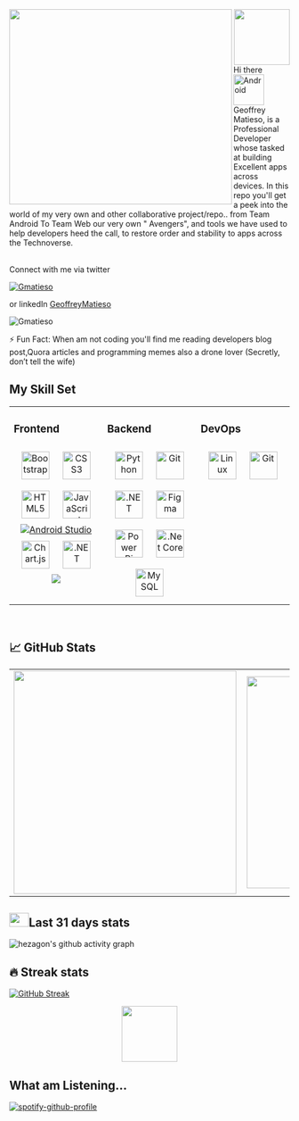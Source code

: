 
<img align="left" height="350" width="400" src="https://cdn.dribbble.com/users/2238041/screenshots/4763918/working.gif" /> 
<div id="header" align="center">
  <img src="https://media.giphy.com/media/HwBlFQZFcAoUcPHZdX/giphy.gif" width="100"/>
</div>
Hi there 

<img align="center" alt="Android" width="55" src="https://media.giphy.com/media/Y4bzv6DYbYzy8jDnoW/giphy.gif"/>
Geoffrey Matieso, is a Professional Developer  whose tasked at building Excellent apps across devices. In this repo you'll get a peek into the world of my very own and other collaborative project/repo.. from Team Android To Team Web  our very own " Avengers", and tools we have used to help developers heed the call, to restore order and stability to apps across the Technoverse.


<br>Connect with me via twitter<br/> <p align="left"> <a href="https://twitter.com/Gmatieso" target="blank"><img src="https://img.shields.io/twitter/follow/Gmatieso?logo=twitter&style=for-the-badge" alt="Gmatieso" /></a> </p> or linkedIn <a href=https://www.linkedin.com/in/geoffreymatieso/>GeoffreyMatieso</a></p>
<p align="left"> <img src="https://komarev.com/ghpvc/?username=Gmatieso&label=Profile%20views&color=0e75b6&style=flat" alt="Gmatieso" /> </p>
⚡ Fun Fact: When am not coding you'll find me  reading developers blog post,Quora articles and programming memes also a drone lover (Secretly, don’t tell the wife)

## My Skill Set  
<table><tr><td valign="top" width="33%">
  
  
  
### Frontend  
<div align="center">  
<img style="margin: 10px" src="https://profilinator.rishav.dev/skills-assets/bootstrap-plain.svg" alt="Bootstrap" height="50" /> 
<img style="margin: 10px" src="https://profilinator.rishav.dev/skills-assets/css3-original-wordmark.svg" alt="CSS3" height="50" />  
<img style="margin: 10px" src="https://profilinator.rishav.dev/skills-assets/html5-original-wordmark.svg" alt="HTML5" height="50" />  
<img style="margin: 10px" src="https://profilinator.rishav.dev/skills-assets/javascript-original.svg" alt="JavaScript" height="50" />
<a href="#"><img alt="Android Studio" src="https://img.shields.io/badge/Android%20Studio-008678.svg?logo=android-studio&logoColor=white"></a>
<img style="margin: 10px" src="https://profilinator.rishav.dev/skills-assets/logo-title.svg" alt="Chart.js" height="50" />  
<img style="margin: 10px" src="https://profilinator.rishav.dev/skills-assets/dot-net-original-wordmark.svg" alt=".NET" height="50" />  
<img src="https://img.shields.io/badge/React-14354C?style=for-the-badge&logo=react&logoColor=blue">
</div>
  
</td><td valign="top" width="33%">
  
  
### Backend  
<div align="center">  
<img style="margin: 10px" src="https://profilinator.rishav.dev/skills-assets/python-original.svg" alt="Python" height="50" />  
<img style="margin: 10px" src="https://profilinator.rishav.dev/skills-assets/git-scm-icon.svg" alt="Git" height="50" />  
<img style="margin: 10px" src="https://profilinator.rishav.dev/skills-assets/dot-net-original-wordmark.svg" alt=".NET" height="50" />  
<img style="margin: 10px" src="https://profilinator.rishav.dev/skills-assets/figma-icon.svg" alt="Figma" height="50" />  
<img style="margin: 10px" src="https://profilinator.rishav.dev/skills-assets/powerbi.png" alt="Power Bi" height="50" />  
<img style="margin: 10px" src="https://profilinator.rishav.dev/skills-assets/dotnetcore.png" alt=".Net Core" height="50" />  
<img style="margin: 10px" src="https://profilinator.rishav.dev/skills-assets/mysql-original-wordmark.svg" alt="MySQL" height="50" />  
</div>

</td><td valign="top" width="33%">

  
### DevOps  
<div align="center">  
<img style="margin: 10px" src="https://profilinator.rishav.dev/skills-assets/linux-original.svg" alt="Linux" height="50" />  
<img style="margin: 10px" src="https://profilinator.rishav.dev/skills-assets/git-scm-icon.svg" alt="Git" height="50" />  
</div>

</td></tr></table>  

<br/>  


## &#x1f4c8; GitHub Stats
<center>
  <table>
    <tr>
        <td><img width="400px" align="left" src="https://github-readme-stats.vercel.app/api?username=Gmatieso&count_private=true&show_icons=true&theme=dark&layout=compact" /></td>
        <td><img width="380px" align="left" src="https://github-readme-stats.vercel.app/api/top-langs/?username=Gmatieso&hide=html&layout=compact&theme=dark" /></td>      
    </tr>   
  </table>
</center>

## <img src="https://raw.githubusercontent.com/TheDudeThatCode/TheDudeThatCode/master/Assets/Developer.gif" width=35 height=25>Last 31 days stats
<!-- GITHUB ACTIVITY GRAPH -->
![hezagon's github activity graph](https://activity-graph.herokuapp.com/graph?username=Gmatieso&theme=react-dark)
<!-- GITHUB STREAK -->
## 🔥 Streak stats
[![GitHub Streak](https://github-readme-streak-stats.herokuapp.com/?user=Gmatieso)](https://git.io/streak-stats)

<div id="header" align="center">
  <img src="https://media.giphy.com/media/HwBlFQZFcAoUcPHZdX/giphy.gif" width="100"/>
</div>



  ## What am Listening...
[![spotify-github-profile](https://spotify-github-profile.vercel.app/api/view?uid=qx7815ce350k22x1y1dskujez&cover_image=true&theme=default)](https://github.com/kittinan/spotify-github-profile)







